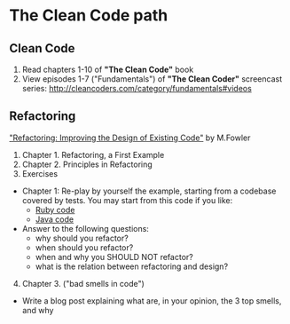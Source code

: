 # The Clean Code path

## Clean Code
1. Read chapters 1-10 of __"The Clean Code"__ book
2. View episodes 1-7 ("Fundamentals") of __"The Clean Coder"__ screencast series: http://cleancoders.com/category/fundamentals#videos

## Refactoring
["Refactoring: Improving the Design of Existing Code"](http://www.amazon.it/Refactoring-Improving-Design-Existing-Code/dp/0201485672) by M.Fowler

1. Chapter 1. Refactoring, a First Example
2. Chapter 2. Principles in Refactoring
3. Exercises
 * Chapter 1: Re-play by yourself the example, starting from a codebase covered by tests.
 You may start from this code if you like:
     * [Ruby code](https://gist.github.com/xpepper/5308896)
     * [Java code](https://github.com/xpeppers/Refactoring-Chapter-1)
  * Answer to the following questions:
    * why should you refactor?
    * when should you refactor?
    * when and why you SHOULD NOT refactor?
    * what is the relation between refactoring and design?
4. Chapter 3. ("bad smells in code")
  * Write a blog post explaining what are, in your opinion, the 3 top smells, and why
